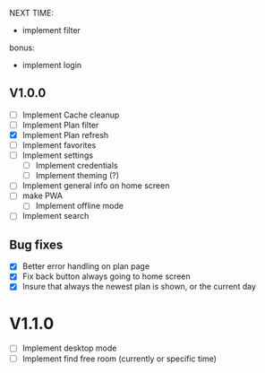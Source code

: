 NEXT TIME:

- implement filter

bonus:

- implement login

## V1.0.0

- [ ] Implement Cache cleanup
- [ ] Implement Plan filter
- [x] Implement Plan refresh
- [ ] Implement favorites
- [ ] Implement settings
  - [ ] Implement credentials
  - [ ] Implement theming (?)
- [ ] Implement general info on home screen
- [ ] make PWA
  - [ ] Implement offline mode
- [ ] Implement search

## Bug fixes

- [x] Better error handling on plan page
- [x] Fix back button always going to home screen
- [x] Insure that always the newest plan is shown, or the current day

# V1.1.0

- [ ] Implement desktop mode
- [ ] Implement find free room (currently or specific time)
